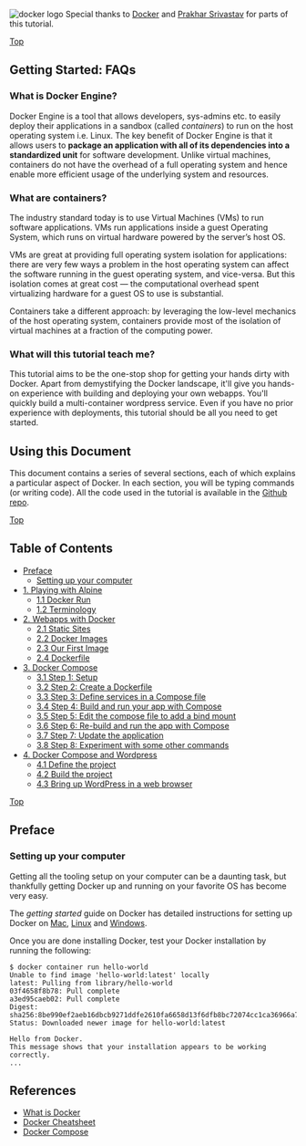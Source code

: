 <a id="top"></a>
<img src="https://raw.githubusercontent.com/docker/Docker-Birthday-3/master/tutorial-images/logo.png" alt="docker logo">
Special thanks to [Docker](https://github.com/docker/docker-birthday-3)  and [Prakhar Srivastav](http://prakhar.me) for parts of this tutorial.

<a href="#top" class="top" id="getting-started">Top</a>
## Getting Started: FAQs

### What is Docker Engine?

Docker Engine is a tool that allows developers, sys-admins etc. to easily deploy their applications in a sandbox (called *containers*) to run on the host operating system i.e. Linux. The key benefit of Docker Engine is that it allows users to **package an application with all of its dependencies into a standardized unit** for software development. Unlike virtual machines, containers do not have the overhead of a full operating system and hence enable more efficient usage of the underlying system and resources.


### What are containers?

The industry standard today is to use Virtual Machines (VMs) to run software applications. VMs run applications inside a guest Operating System, which runs on virtual hardware powered by the server’s host OS.

VMs are great at providing full operating system isolation for applications: there are very few ways a problem in the host operating system can affect the software running in the guest operating system, and vice-versa. But this isolation comes at great cost — the computational overhead spent virtualizing hardware for a guest OS to use is substantial.

Containers take a different approach: by leveraging the low-level mechanics of the host operating system, containers provide most of the isolation of virtual machines at a fraction of the computing power.

### What will this tutorial teach me?
This tutorial aims to be the one-stop shop for getting your hands dirty with Docker. Apart from demystifying the Docker landscape, it'll give you hands-on experience with building and deploying your own webapps. You'll quickly build a multi-container wordpress service. Even if you have no prior experience with deployments, this tutorial should be all you need to get started.

## Using this Document
This document contains a series of several sections, each of which explains a particular aspect of Docker. In each section, you will be typing commands (or writing code). All the code used in the tutorial is available in the [Github repo](https://github.com/uniba-dsg/docker-tutorial/).

<a href="#top" class="top" id="table-of-contents">Top</a>
## Table of Contents

- [Preface](#preface)
    - [Setting up your computer](#setup)
-   [1. Playing with Alpine](1_engine.md#alpine)
    -   [1.1 Docker Run](1_engine.md#dockerrun)
    -   [1.2 Terminology](1_engine.md#terminology)
-   [2. Webapps with Docker](1_engine.md#webapps)
    -   [2.1 Static Sites](1_engine.md#static-site)
    -   [2.2 Docker Images](1_engine.md#docker-images)
    -   [2.3 Our First Image](2_dockerfile.md#our-image)
    -   [2.4 Dockerfile](2_dockerfile.md#dockerfiles)
-   [3. Docker Compose](3_compose.md#compose)
    -   [3.1 Step 1: Setup](3_compose.md#setup)
    -   [3.2 Step 2: Create a Dockerfile](3_compose.md#dockerfile)
    -   [3.3 Step 3: Define services in a Compose file](3_compose.md#composefile)
    -   [3.4 Step 4: Build and run your app with Compose](3_compose.md#ship)
    -   [3.5 Step 5: Edit the compose file to add a bind mount](3_compose.md#mount)
    -   [3.6 Step 6: Re-build and run the app with Compose](3_compose.md#rebuild)
    -   [3.7 Step 7: Update the application](3_compose.md#update)
    -   [3.8 Step 8: Experiment with some other commands](3_compose.md#experiment)
-   [4. Docker Compose and Wordpress](4_compose.md#compose)
    -   [4.1 Define the project](4_compose.md#project)
    -   [4.2 Build the project](4_compose.md#build)
    -   [4.3 Bring up WordPress in a web browser](4_compose.md#run)


<a href="#table-of-contents" class="top" id="preface">Top</a>
## Preface

<a id="setup"></a>
### Setting up your computer
Getting all the tooling setup on your computer can be a daunting task, but thankfully getting Docker up and running on your favorite OS has become very easy.

The *getting started* guide on Docker has detailed instructions for setting up Docker on [Mac](http://docs.docker.com/mac/step_one/), [Linux](http://docs.docker.com/linux/step_one/) and [Windows](http://docs.docker.com/windows/step_one/).

Once you are done installing Docker, test your Docker installation by running the following:
```
$ docker container run hello-world
Unable to find image 'hello-world:latest' locally
latest: Pulling from library/hello-world
03f4658f8b78: Pull complete
a3ed95caeb02: Pull complete
Digest: sha256:8be990ef2aeb16dbcb9271ddfe2610fa6658d13f6dfb8bc72074cc1ca36966a7
Status: Downloaded newer image for hello-world:latest

Hello from Docker.
This message shows that your installation appears to be working correctly.
...
```

<a id="references"></a>
## References
- [What is Docker](https://www.docker.com/what-docker)
- [Docker Cheatsheet](https://github.com/wsargent/docker-cheat-sheet)
- [Docker Compose](https://docs.docker.com/compose)

